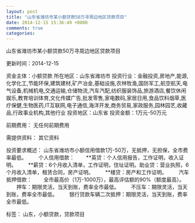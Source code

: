 ```yaml
---
layout: post
title: "山东省潍坊市某小额贷款50万寻周边地区贷款项目"
date: 2014-12-15 15:36:49 +0800
comments: true
categories: 
---
```

山东省潍坊市某小额贷款50万寻周边地区贷款项目



更新时间：2014-12-15

资金主体：小额贷款
所在地区：山东省潍坊市
投资行业：金融投资,房地产,能源,化学化工,节能环保,建筑建材,矿产冶金,基础设施,农林牧渔,国防军工,航空航天,电气设备,机械机电,交通运输,仓储物流,汽车汽配,纺织服装饰品,旅游酒店,餐饮休闲娱乐,教育培训体育,文化传媒广告,批发零售,家电数码,家居日用,食品饮料烟草,医疗保健,生物医药,IT互联网,电子通信,海洋开发,商务贸易,家政服务,园林园艺,收藏品,行政事业机构,其他行业
投资地区：山东省
投资金额：1万元-50万元

前期费用：
无任何前期费用

需提供资料：
其它资料

投资要求概述：
山东省潍坊市小额信用借款1万-50万，无抵押，无担保，全市费率最低。
　　个人信用借款：
　　**英贷：个人信用报告，工作证明，收入证明。
　　**薪贷：6个月收入清单，工作证明，住址证明。助业贷：营业执照，6个月收入清单，租赁合同，房产证明。
　　**楼贷：房产和工作证明。
　　汽车抵押借款：
　　全市最高价（1万-1000万），最高评估额的90%（额度最高）。
　　押车：期限灵活，当天到账，费率全市最低。
　　不压车：期限灵活，当天到账，费率全市最低。
　　银行贷款车辆二次抵押：期限灵活，当天到账，费率全市最低。

标签：
山东，小额贷款，贷款项目

